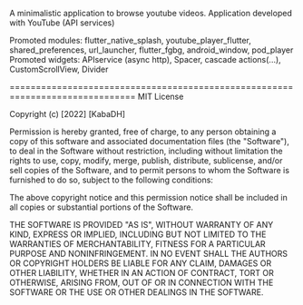 A minimalistic application to browse youtube videos.
Application developed with YouTube (API services)

Promoted modules: flutter_native_splash, youtube_player_flutter, shared_preferences, url_launcher,
flutter_fgbg, android_window, pod_player
Promoted widgets: APIservice (async http), Spacer, cascade actions(...), CustomScrollView, Divider

==============================================================================
MIT License

Copyright (c) [2022] [KabaDH]

Permission is hereby granted, free of charge, to any person obtaining a copy
of this software and associated documentation files (the "Software"), to deal
in the Software without restriction, including without limitation the rights
to use, copy, modify, merge, publish, distribute, sublicense, and/or sell
copies of the Software, and to permit persons to whom the Software is
furnished to do so, subject to the following conditions:

The above copyright notice and this permission notice shall be included in all
copies or substantial portions of the Software.

THE SOFTWARE IS PROVIDED "AS IS", WITHOUT WARRANTY OF ANY KIND, EXPRESS OR
IMPLIED, INCLUDING BUT NOT LIMITED TO THE WARRANTIES OF MERCHANTABILITY,
FITNESS FOR A PARTICULAR PURPOSE AND NONINFRINGEMENT. IN NO EVENT SHALL THE
AUTHORS OR COPYRIGHT HOLDERS BE LIABLE FOR ANY CLAIM, DAMAGES OR OTHER
LIABILITY, WHETHER IN AN ACTION OF CONTRACT, TORT OR OTHERWISE, ARISING FROM,
OUT OF OR IN CONNECTION WITH THE SOFTWARE OR THE USE OR OTHER DEALINGS IN THE
SOFTWARE.
